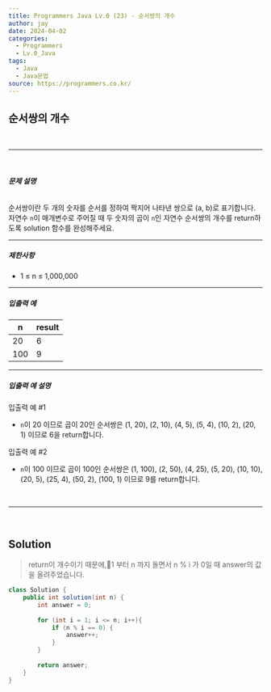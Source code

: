 ```yaml
---
title: Programmers Java Lv.0 (23) - 순서쌍의 개수
author: jay
date: 2024-04-02
categories:
  - Programmers
  - Lv.0_Java
tags:
  - Java
  - Java문법
source: https://programmers.co.kr/
---
```

## **순서쌍의 개수**

<br />

---

<br/>

###### **문제 설명**

순서쌍이란 두 개의 숫자를 순서를 정하여 짝지어 나타낸 쌍으로 (a, b)로 표기합니다. 자연수 `n`이 매개변수로 주어질 때 두 숫자의 곱이 `n`인 자연수 순서쌍의 개수를 return하도록 solution 함수를 완성해주세요.

---

##### **제한사항**

- 1 ≤ n ≤ 1,000,000

---

##### **입출력 예**

|n|result|
|---|---|
|20|6|
|100|9|

---

##### **입출력 예 설명**

입출력 예 #1

- `n`이 20 이므로 곱이 20인 순서쌍은 (1, 20), (2, 10), (4, 5), (5, 4), (10, 2), (20, 1) 이므로 6을 return합니다.

입출력 예 #2

- `n`이 100 이므로 곱이 100인 순서쌍은 (1, 100), (2, 50), (4, 25), (5, 20), (10, 10), (20, 5), (25, 4), (50, 2), (100, 1) 이므로 9를 return합니다.


<br />

---

<br/>

## **Solution**

> return이 개수이기 때문에,1 부터 n 까지 돌면서 n % i 가 0일 때 answer의 값을 올려주었습니다.

```java
class Solution {
    public int solution(int n) {
        int answer = 0;
        
        for (int i = 1; i <= n; i++){
            if (n % i == 0) {
                answer++;
            }
        }
        
        return answer;
    }
}
```